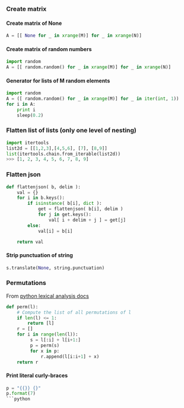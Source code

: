 ### Create matrix
#### Create matrix of None
```python
A = [[ None for _ in xrange(M)] for _ in xrange(N)]
```
#### Create matrix of random numbers
```python
import random
A = [[ random.random() for _ in xrange(M)] for _ in xrange(N)]
```

#### Generator for lists of M random elements
```python
import random
A = ([ random.random() for _ in xrange(M)] for _ in iter(int, 1))
for i in A:
    print i
    sleep(0.2)
```

### Flatten list of lists (only one level of nesting)
```python
import itertools
list2d = [[1,2,3],[4,5,6], [7], [8,9]]
list(itertools.chain.from_iterable(list2d))
>>> [1, 2, 3, 4, 5, 6, 7, 8, 9]
```

### Flatten json

```python
def flattenjson( b, delim ):
    val = {}
    for i in b.keys():
        if isinstance( b[i], dict ):
            get = flattenjson( b[i], delim )
            for j in get.keys():
                val[ i + delim + j ] = get[j]
        else:
            val[i] = b[i]

    return val
```
#### Strip punctuation of string
```python
s.translate(None, string.punctuation)
```

### Permutations
From [python lexical analysis docs](https://docs.python.org/3/reference/lexical_analysis.html)

```python
def perm(l):
    # Compute the list of all permutations of l
    if len(l) <= 1:
        return [l]
    r = []
    for i in range(len(l)):
         s = l[:i] + l[i+1:]
         p = perm(s)
         for x in p:
             r.append(l[i:i+1] + x)
    return r
```

#### Print literal curly-braces
```python
p = "{{}} {}"
p.format(7)
```python
